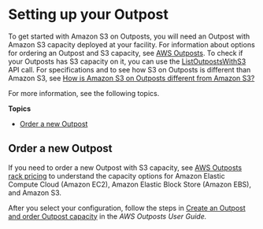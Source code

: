 # Setting up your Outpost<a name="OrderOutposts"></a>

To get started with Amazon S3 on Outposts, you will need an Outpost with Amazon S3 capacity deployed at your facility\. For information about options for ordering an Outpost and S3 capacity, see [AWS Outposts](http://aws.amazon.com/outposts)\. To check if your Outposts has S3 capacity on it, you can use the [ListOutpostsWithS3](https://docs.aws.amazon.com/AmazonS3/latest/API/API_s3outposts_ListOutpostsWithS3.html) API call\. For specifications and to see how S3 on Outposts is different than Amazon S3, see [How is Amazon S3 on Outposts different from Amazon S3?](S3OnOutpostsRestrictionsLimitations.md)

For more information, see the following topics\.

**Topics**
+ [Order a new Outpost](#SettingUpS3OutpostsNewOutpost)

## Order a new Outpost<a name="SettingUpS3OutpostsNewOutpost"></a>

If you need to order a new Outpost with S3 capacity, see [AWS Outposts rack pricing](http://aws.amazon.com/outposts/pricing/) to understand the capacity options for Amazon Elastic Compute Cloud \(Amazon EC2\), Amazon Elastic Block Store \(Amazon EBS\), and Amazon S3\. 

After you select your configuration, follow the steps in [Create an Outpost and order Outpost capacity](https://docs.aws.amazon.com/outposts/latest/userguide/order-outpost-capacity.html) in the *AWS Outposts User Guide\.* 